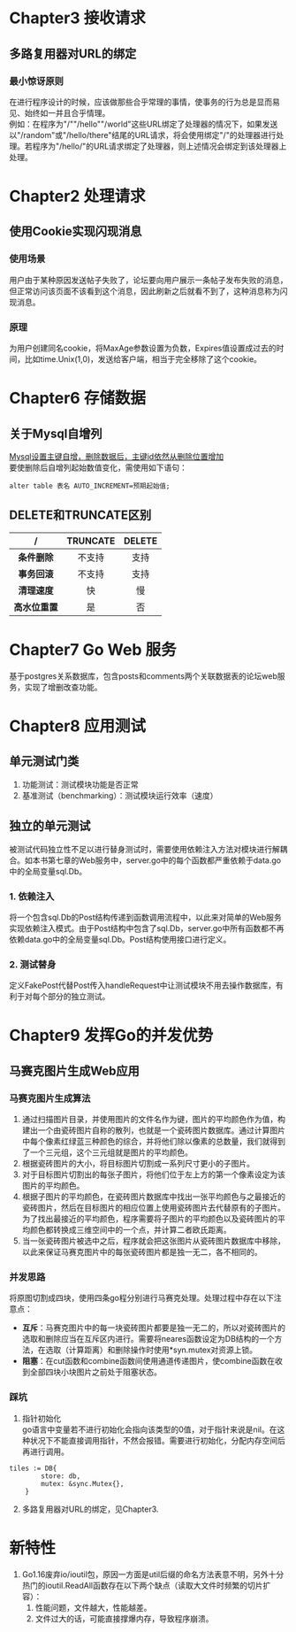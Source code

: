 # Chapter3 接收请求
## 多路复用器对URL的绑定
### 最小惊讶原则
在进行程序设计的时候，应该做那些合乎常理的事情，使事务的行为总是显而易见、始终如一并且合乎情理。  
例如：在程序为"/""/hello""/world"这些URL绑定了处理器的情况下，如果发送以"/random"或"/hello/there"结尾的URL请求，将会使用绑定"/"的处理器进行处理。若程序为"/hello/"的URL请求绑定了处理器，则上述情况会绑定到该处理器上处理。
# Chapter2 处理请求
## 使用Cookie实现闪现消息
### 使用场景
用户由于某种原因发送帖子失败了，论坛要向用户展示一条帖子发布失败的消息，但正常访问该页面不该看到这个消息，因此刷新之后就看不到了，这种消息称为闪现消息。  
### 原理
为用户创建同名cookie，将MaxAge参数设置为负数，Expires值设置成过去的时间，比如time.Unix(1,0)，发送给客户端，相当于完全移除了这个cookie。
# Chapter6 存储数据
## 关于Mysql自增列
[Mysql设置主键自增，删除数据后，主键id依然从删除位置增加 ](https://blog.csdn.net/weixin_45682496/article/details/115862243)  
要使删除后自增列起始数值变化，需使用如下语句：
```
alter table 表名 AUTO_INCREMENT=预期起始值;
```
## DELETE和TRUNCATE区别
|/|TRUNCATE|DELETE|
|:-:|:-:|:-:|
|**条件删除**|不支持|支持|
|**事务回滚**|不支持|支持|
|**清理速度**|快|慢|
|**高水位重置**|是|否|
# Chapter7 Go Web 服务
基于postgres关系数据库，包含posts和comments两个关联数据表的论坛web服务，实现了增删改查功能。
# Chapter8 应用测试
## 单元测试门类
1. 功能测试：测试模块功能是否正常
2. 基准测试（benchmarking）：测试模块运行效率（速度）
## 独立的单元测试
被测试代码独立性不足以进行替身测试时，需要使用依赖注入方法对模块进行解耦合。如本书第七章的Web服务中，server.go中的每个函数都严重依赖于data.go中的全局变量sql.Db。
### 1. 依赖注入
将一个包含sql.Db的Post结构传递到函数调用流程中，以此来对简单的Web服务实现依赖注入模式。由于Post结构中包含了sql.Db，server.go中所有函数都不再依赖data.go中的全局变量sql.Db。Post结构使用接口进行定义。
### 2. 测试替身
定义FakePost代替Post传入handleRequest中让测试模块不用去操作数据库，有利于对每个部分的独立测试。
# Chapter9 发挥Go的并发优势
## 马赛克图片生成Web应用
### 马赛克图片生成算法
1. 通过扫描图片目录，并使用图片的文件名作为键，图片的平均颜色作为值，构建出一个由瓷砖图片自称的散列，也就是一个瓷砖图片数据库。通过计算图片中每个像素红绿蓝三种颜色的综合，并将他们除以像素的总数量，我们就得到了一个三元组，这个三元组就是图片的平均颜色。
2. 根据瓷砖图片的大小，将目标图片切割成一系列尺寸更小的子图片。
3. 对于目标图片切割出的每张子图片，将他们位于左上方的第一个像素设定为该图片的平均颜色。
4. 根据子图片的平均颜色，在瓷砖图片数据库中找出一张平均颜色与之最接近的瓷砖图片，然后在目标图片的相应位置上使用瓷砖图片去代替原有的子图片。为了找出最接近的平均颜色，程序需要将子图片的平均颜色以及瓷砖图片的平均颜色都转换成三维空间中的一个点，并计算二者欧氏距离。
5. 当一张瓷砖图片被选中之后，程序就会把这张图片从瓷砖图片数据库中移除，以此来保证马赛克图片中的每张瓷砖图片都是独一无二，各不相同的。
### 并发思路
将原图切割成四块，使用四条go程分别进行马赛克处理。处理过程中存在以下注意点：  
* **互斥**：马赛克图片中的每一块瓷砖图片都要是独一无二的，所以对瓷砖图片的选取和删除应当在互斥区内进行。需要将neares函数设定为DB结构的一个方法，在选取（计算距离）和删除操作时使用*syn.mutex对资源上锁。
* **阻塞**：在cut函数和combine函数间使用通道传递图片，使combine函数在收到全部四块小块图片之前处于阻塞状态。
### 踩坑
1. 指针初始化  
go语言中变量若不进行初始化会指向该类型的0值，对于指针来说是nil。在这种状况下不能直接调用指针，不然会报错。需要进行初始化，分配内存空间后再进行调用。  
```
tiles := DB{
		store: db,
		mutex: &sync.Mutex{},
	}
```
2. 多路复用器对URL的绑定，见Chapter3.
# 新特性
1. Go1.16废弃io/ioutil包，原因一方面是util后缀的命名方法表意不明，另外十分热门的ioutil.ReadAll函数存在以下两个缺点（读取大文件时频繁的切片扩容）：  
    1. 性能问题，文件越大，性能越差。
    2. 文件过大的话，可能直接撑爆内存，导致程序崩溃。  
